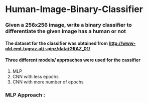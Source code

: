 # Human-Image-Binary-Classifier

### Given a 256x256 image, write a binary classifier to differentiate the given image has a human or not

#### The dataset for the classifier was obtained from http://www-old.emt.tugraz.at/~pinz/data/GRAZ_01/ 

#### Three different models/ approaches were used for the cassifier

1) MLP
2) CNN with less epochs
3) CNN with more number of epochs


### MLP Approach :

